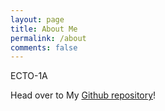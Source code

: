 ```yaml
---
layout: page
title: About Me
permalink: /about
comments: false
---
```


<div class="row justify-content-between">
<div class="col-md-8 pr-5">

<p>ECTO-1A</p>


<p>Head over to My <a href="https://github.com/ECTO-1A">Github repository</a>!</p>

</div>

